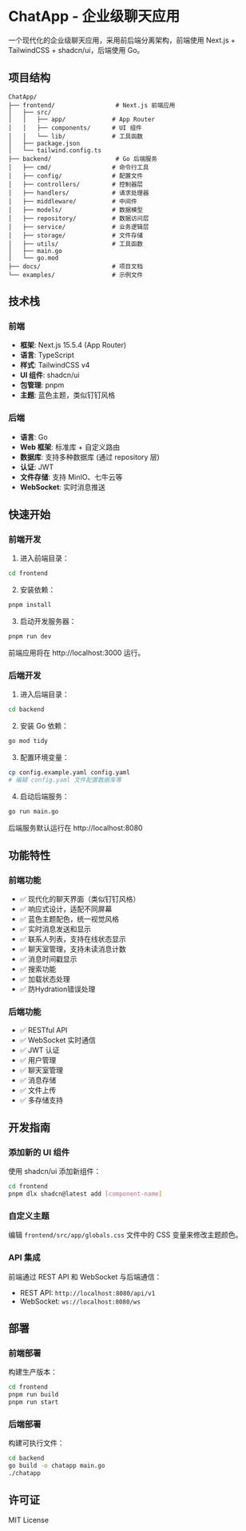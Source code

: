 # ChatApp - 企业级聊天应用

一个现代化的企业级聊天应用，采用前后端分离架构，前端使用 Next.js + TailwindCSS + shadcn/ui，后端使用 Go。

## 项目结构

```
ChatApp/
├── frontend/                 # Next.js 前端应用
│   ├── src/
│   │   ├── app/             # App Router
│   │   ├── components/      # UI 组件
│   │   └── lib/             # 工具函数
│   ├── package.json
│   └── tailwind.config.ts
├── backend/                  # Go 后端服务
│   ├── cmd/                 # 命令行工具
│   ├── config/              # 配置文件
│   ├── controllers/         # 控制器层
│   ├── handlers/            # 请求处理器
│   ├── middleware/          # 中间件
│   ├── models/              # 数据模型
│   ├── repository/          # 数据访问层
│   ├── service/             # 业务逻辑层
│   ├── storage/             # 文件存储
│   ├── utils/               # 工具函数
│   ├── main.go
│   └── go.mod
├── docs/                    # 项目文档
└── examples/                # 示例文件
```

## 技术栈

### 前端
- **框架**: Next.js 15.5.4 (App Router)
- **语言**: TypeScript
- **样式**: TailwindCSS v4
- **UI 组件**: shadcn/ui
- **包管理**: pnpm
- **主题**: 蓝色主题，类似钉钉风格

### 后端
- **语言**: Go
- **Web 框架**: 标准库 + 自定义路由
- **数据库**: 支持多种数据库 (通过 repository 层)
- **认证**: JWT
- **文件存储**: 支持 MinIO、七牛云等
- **WebSocket**: 实时消息推送

## 快速开始

### 前端开发

1. 进入前端目录：
```bash
cd frontend
```

2. 安装依赖：
```bash
pnpm install
```

3. 启动开发服务器：
```bash
pnpm run dev
```

前端应用将在 http://localhost:3000 运行。

### 后端开发

1. 进入后端目录：
```bash
cd backend
```

2. 安装 Go 依赖：
```bash
go mod tidy
```

3. 配置环境变量：
```bash
cp config.example.yaml config.yaml
# 编辑 config.yaml 文件配置数据库等
```

4. 启动后端服务：
```bash
go run main.go
```

后端服务默认运行在 http://localhost:8080

## 功能特性

### 前端功能
- ✅ 现代化的聊天界面（类似钉钉风格）
- ✅ 响应式设计，适配不同屏幕
- ✅ 蓝色主题配色，统一视觉风格
- ✅ 实时消息发送和显示
- ✅ 联系人列表，支持在线状态显示
- ✅ 聊天室管理，支持未读消息计数
- ✅ 消息时间戳显示
- ✅ 搜索功能
- ✅ 加载状态处理
- ✅ 防Hydration错误处理

### 后端功能
- ✅ RESTful API
- ✅ WebSocket 实时通信
- ✅ JWT 认证
- ✅ 用户管理
- ✅ 聊天室管理
- ✅ 消息存储
- ✅ 文件上传
- ✅ 多存储支持

## 开发指南

### 添加新的 UI 组件

使用 shadcn/ui 添加新组件：
```bash
cd frontend
pnpm dlx shadcn@latest add [component-name]
```

### 自定义主题

编辑 `frontend/src/app/globals.css` 文件中的 CSS 变量来修改主题颜色。

### API 集成

前端通过 REST API 和 WebSocket 与后端通信：
- REST API: `http://localhost:8080/api/v1`
- WebSocket: `ws://localhost:8080/ws`

## 部署

### 前端部署

构建生产版本：
```bash
cd frontend
pnpm run build
pnpm run start
```

### 后端部署

构建可执行文件：
```bash
cd backend
go build -o chatapp main.go
./chatapp
```

## 许可证

MIT License
